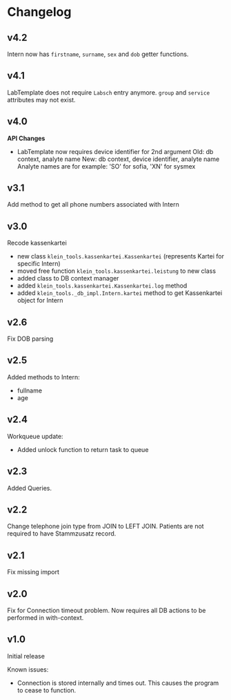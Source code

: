 
# Changelog

## v4.2

Intern now has `firstname`, `surname`, `sex` and `dob` getter functions.

## v4.1

LabTemplate does not require `Labsch` entry anymore.
`group` and `service` attributes may not exist.

## v4.0

**API Changes**
* LabTemplate now requires device identifier for 2nd argument
  Old: db context, analyte name
  New: db context, device identifier, analyte name
  Analyte names are for example: 'SO' for sofia, 'XN' for sysmex

## v3.1

Add method to get all phone numbers associated with Intern

## v3.0

Recode kassenkartei

* new class `klein_tools.kassenkartei.Kassenkartei` (represents Kartei for specific Intern)
* moved free function `klein_tools.kassenkartei.leistung` to new class
* added class to DB context manager
* added `klein_tools.kassenkartei.Kassenkartei.log` method
* added `klein_tools._db_impl.Intern.kartei` method to get Kassenkartei object for Intern

## v2.6

Fix DOB parsing

## v2.5

Added methods to Intern:
* fullname
* age

## v2.4

Workqueue update:
* Added unlock function to return task to queue

## v2.3

Added Queries.

## v2.2

Change telephone join type from JOIN to LEFT JOIN.
Patients are not required to have Stammzusatz record.

## v2.1

Fix missing import

## v2.0

Fix for Connection timeout problem.
Now requires all DB actions to be performed in with-context.

## v1.0

Initial release

Known issues:

* Connection is stored internally and times out.
  This causes the program to cease to function.
